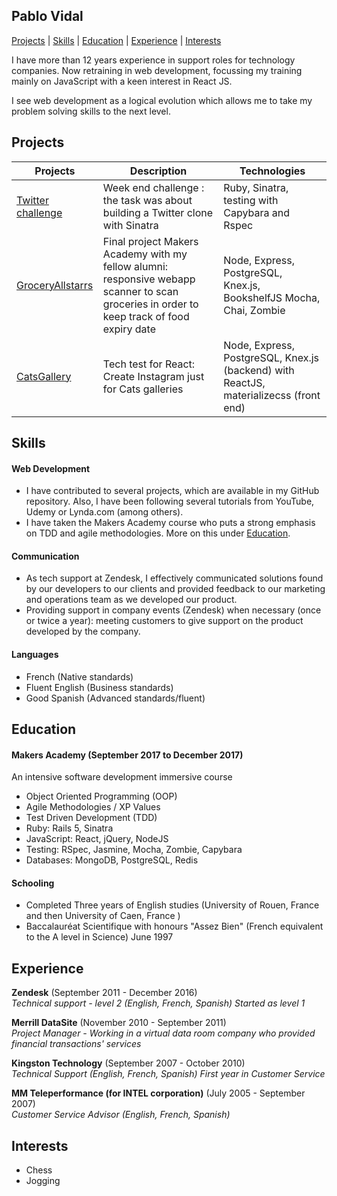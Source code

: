 ## Pablo Vidal

[Projects](https://github.com/Pablo123GitHub/CV#projects) | [Skills](https://github.com/Pablo123GitHub/CV#skills) | [Education](https://github.com/Pablo123GitHub/CV#education) | [Experience](https://github.com/Pablo123GitHub/CV#experience) | [Interests](https://github.com/Pablo123GitHub/CV#interests)

I have more than 12 years experience in support roles for technology companies. Now retraining in web development, focussing my training mainly on JavaScript with a keen interest in React JS.  

I see web development as a logical evolution which allows me to take my problem solving skills to the next level.

## Projects

Projects     | Description | Technologies
------------ | ------------- | -------------
[Twitter challenge](https://github.com/Pablo123GitHub/chitter-challenge)  | Week end challenge : the task was about building a Twitter clone with Sinatra| Ruby, Sinatra, testing with Capybara and Rspec
[GroceryAllstarrs](https://github.com/Pablo123GitHub/grocery_allstars)  | Final project Makers Academy with my fellow alumni: responsive webapp scanner to scan groceries in order to keep track of food expiry date | Node, Express, PostgreSQL, Knex.js, BookshelfJS Mocha, Chai, Zombie
[CatsGallery](https://github.com/Pablo123GitHub/catsGallery)  | Tech test for React: Create Instagram just for Cats galleries | Node, Express, PostgreSQL, Knex.js (backend) with ReactJS, materializecss (front end)



## Skills

#### Web Development

- I have contributed to several projects, which are available in my GitHub repository. Also, I have been following several tutorials from YouTube, Udemy or Lynda.com (among others).
- I have taken the Makers Academy course who puts a strong emphasis on TDD and agile methodologies. More on this under  [Education](https://github.com/Pablo123GitHub/CV#education).


#### Communication

- As tech support at Zendesk, I effectively communicated solutions found by our developers to our clients and provided feedback to our marketing and operations team as we developed our product.
- Providing support in company events (Zendesk) when necessary (once or twice a year): meeting customers to give support on the product developed by the company.


#### Languages

- French (Native standards)
- Fluent English (Business standards)
- Good Spanish (Advanced standards/fluent)

## Education

#### Makers Academy (September 2017 to December 2017)

An intensive software development immersive course

- Object Oriented Programming (OOP)
- Agile Methodologies / XP Values
- Test Driven Development (TDD)
- Ruby: Rails 5, Sinatra
- JavaScript: React, jQuery, NodeJS
- Testing: RSpec, Jasmine, Mocha, Zombie, Capybara
- Databases: MongoDB, PostgreSQL, Redis


#### Schooling

- Completed Three years of English studies (University of Rouen, France and then University of Caen, France )
- Baccalauréat Scientifique with honours "Assez Bien" (French equivalent to the A level in Science) June 1997


## Experience

**Zendesk** (September 2011 - December 2016)    
*Technical support - level 2 (English, French, Spanish) Started as level 1*

**Merrill DataSite** (November 2010 - September 2011)   
*Project Manager - Working in a virtual data room company who provided financial transactions' services*  

**Kingston Technology** (September 2007 - October 2010)   
*Technical Support (English, French, Spanish) First year in Customer Service*  

**MM Teleperformance (for INTEL corporation)** (July 2005 - September 2007)   
*Customer Service Advisor (English, French, Spanish)*  

## Interests

- Chess
- Jogging
